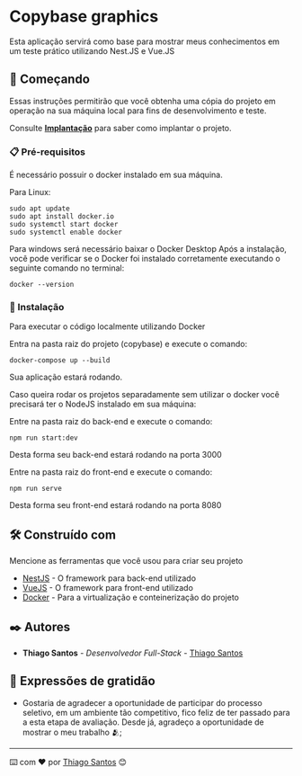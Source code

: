 # Copybase graphics

Esta aplicação servirá como base para mostrar meus conhecimentos em um teste prático utilizando Nest.JS e Vue.JS

## 🚀 Começando

Essas instruções permitirão que você obtenha uma cópia do projeto em operação na sua máquina local para fins de desenvolvimento e teste.

Consulte **[Implantação](#-implanta%C3%A7%C3%A3o)** para saber como implantar o projeto.

### 📋 Pré-requisitos

É necessário possuir o docker instalado em sua máquina.

Para Linux:

```
sudo apt update
sudo apt install docker.io
sudo systemctl start docker
sudo systemctl enable docker
```

Para windows será necessário baixar o Docker Desktop
Após a instalação, você pode verificar se o Docker foi instalado corretamente executando o seguinte comando no terminal:

```
docker --version
```

### 🔧 Instalação

Para executar o código localmente utilizando Docker

Entra na pasta raiz do projeto (copybase) e execute o comando:

```
docker-compose up --build
```

Sua aplicação estará rodando.

Caso queira rodar os projetos separadamente sem utilizar o docker você precisará ter o NodeJS instalado em sua máquina:

Entre na pasta raiz do back-end e execute o comando:

```
npm run start:dev
```
Desta forma seu back-end estará rodando na porta 3000


Entre na pasta raiz do front-end e execute o comando:

```
npm run serve
```
Desta forma seu front-end estará rodando na porta 8080  

## 🛠️ Construído com

Mencione as ferramentas que você usou para criar seu projeto

* [NestJS](https://docs.nestjs.com/) - O framework para back-end utilizado
* [VueJS](https://vuejs.org/) -  O framework para front-end utilizado
* [Docker](https://www.docker.com/) - Para a virtualização e conteinerização do projeto


## ✒️ Autores

* **Thiago Santos** - *Desenvolvedor Full-Stack* - [Thiago Santos](https://github.com/thiiagosaantos)


## 🎁 Expressões de gratidão

* Gostaria de agradecer a oportunidade de participar do processo seletivo, em um ambiente tão competitivo, fico feliz de ter passado para a esta etapa de avaliação. Desde já, agradeço a oportunidade de mostrar o meu trabalho 🫂;



---
⌨️ com ❤️ por [Thiago Santos](https://github.com/thiiagosaantos) 😊
